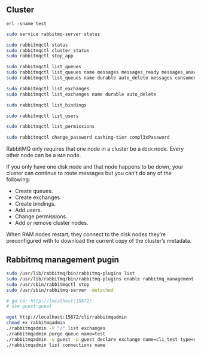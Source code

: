 Cluster
-

````
erl -sname test
````
````sh
sudo service rabbitmq-server status

sudo rabbitmqctl status
sudo rabbitmqctl cluster_status
sudo rabbitmqctl stop_app

sudo rabbitmqctl list_queues
sudo rabbitmqctl list_queues name messages messages_ready messages_unacknowledged
sudo rabbitmqctl list_queues name durable auto_delete messages consumers memory messages_ready messages_unacknowledged

sudo rabbitmqctl list_exchanges
sudo rabbitmqctl list_exchanges name durable auto_delete

sudo rabbitmqctl list_bindings

sudo rabbitmqctl list_users

sudo rabbitmqctl list_permissions

sudo rabbitmqctl change_password cashing-tier compl3xPassword
````

RabbitMQ only requires that one node in a cluster be a `disk` node.
Every other node can be a `RAM` node.

If you only have one disk node and that node happens to be down,
your cluster can continue to route messages but you can't do any of the following:
* Create queues.
* Create exchanges.
* Create bindings.
* Add users.
* Change permissions.
* Add or remove cluster nodes.

When RAM nodes restart, they connect to the disk nodes they’re preconfigured with
to download the current copy of the cluster’s metadata.

## Rabbitmq management pugin

````sh
sudo /usr/lib/rabbitmq/bin/rabbitmq-plugins list
sudo /usr/lib/rabbitmq/bin/rabbitmq-plugins enable rabbitmq_management
sudo /usr/sbin/rabbitmqctl stop
sudo /usr/sbin/rabbitmq-server -detached

# go to: http://localhost:15672/
# use guest:guest

wget http://localhost:15672/cli/rabbitmqadmin
chmod +x rabbitmqadmin
./rabbitmqadmin -V "/" list exchanges
./rabbitmqadmin purge queue name=test
./rabbitmqadmin -u guest -p guest declare exchange name=cli_test type=direct
./rabbitmqadmin list connections name
````
